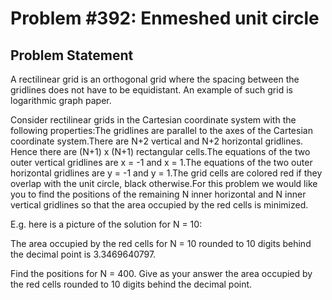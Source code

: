 # Problem #392: Enmeshed unit circle 

## Problem Statement 


A rectilinear grid is an orthogonal grid where the spacing between the gridlines does not have to be equidistant.
An example of such grid is logarithmic graph paper.


Consider rectilinear grids in the Cartesian coordinate system with the following properties:The gridlines are parallel to the axes of the Cartesian coordinate system.There are N+2 vertical and N+2 horizontal gridlines. Hence there are (N+1) x (N+1) rectangular cells.The equations of the two outer vertical gridlines are x = -1 and x = 1.The equations of the two outer horizontal gridlines are y = -1 and y = 1.The grid cells are colored red if they overlap with the unit circle, black otherwise.For this problem we would like you to find the positions of the remaining N inner horizontal and N inner vertical gridlines so that the area occupied by the red cells is minimized.


E.g. here is a picture of the solution for N = 10:




The area occupied by the red cells for N = 10 rounded to 10 digits behind the decimal point is 3.3469640797.


Find the positions for N = 400. 
Give as your answer the area occupied by the red cells rounded to 10 digits behind the decimal point.

